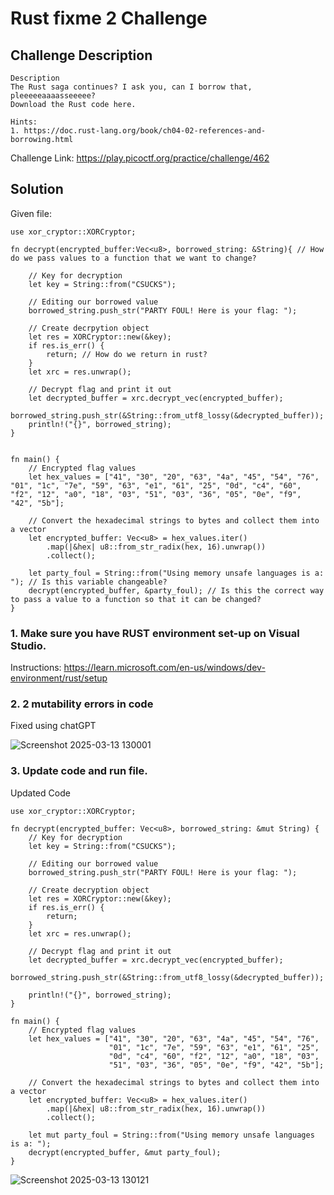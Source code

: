 # Rust fixme 2 Challenge

## Challenge Description
```
Description
The Rust saga continues? I ask you, can I borrow that, pleeeeeaaaasseeeee?
Download the Rust code here.

Hints:
1. https://doc.rust-lang.org/book/ch04-02-references-and-borrowing.html
```

Challenge Link: https://play.picoctf.org/practice/challenge/462

## Solution

Given file:
```
use xor_cryptor::XORCryptor;

fn decrypt(encrypted_buffer:Vec<u8>, borrowed_string: &String){ // How do we pass values to a function that we want to change?

    // Key for decryption
    let key = String::from("CSUCKS");

    // Editing our borrowed value
    borrowed_string.push_str("PARTY FOUL! Here is your flag: ");

    // Create decrpytion object
    let res = XORCryptor::new(&key);
    if res.is_err() {
        return; // How do we return in rust?
    }
    let xrc = res.unwrap();

    // Decrypt flag and print it out
    let decrypted_buffer = xrc.decrypt_vec(encrypted_buffer);
    borrowed_string.push_str(&String::from_utf8_lossy(&decrypted_buffer));
    println!("{}", borrowed_string);
}


fn main() {
    // Encrypted flag values
    let hex_values = ["41", "30", "20", "63", "4a", "45", "54", "76", "01", "1c", "7e", "59", "63", "e1", "61", "25", "0d", "c4", "60", "f2", "12", "a0", "18", "03", "51", "03", "36", "05", "0e", "f9", "42", "5b"];

    // Convert the hexadecimal strings to bytes and collect them into a vector
    let encrypted_buffer: Vec<u8> = hex_values.iter()
        .map(|&hex| u8::from_str_radix(hex, 16).unwrap())
        .collect();

    let party_foul = String::from("Using memory unsafe languages is a: "); // Is this variable changeable?
    decrypt(encrypted_buffer, &party_foul); // Is this the correct way to pass a value to a function so that it can be changed?
}
```

### 1. Make sure you have RUST environment set-up on Visual Studio.
Instructions: https://learn.microsoft.com/en-us/windows/dev-environment/rust/setup

### 2. 2 mutability errors in code
Fixed using chatGPT

![Screenshot 2025-03-13 130001](https://github.com/user-attachments/assets/23962f4e-834c-4962-8c1b-4ec6209c8225)

### 3. Update code and run file. 

Updated Code
```
use xor_cryptor::XORCryptor;

fn decrypt(encrypted_buffer: Vec<u8>, borrowed_string: &mut String) {
    // Key for decryption
    let key = String::from("CSUCKS");

    // Editing our borrowed value
    borrowed_string.push_str("PARTY FOUL! Here is your flag: ");

    // Create decryption object
    let res = XORCryptor::new(&key);
    if res.is_err() {
        return;
    }
    let xrc = res.unwrap();

    // Decrypt flag and print it out
    let decrypted_buffer = xrc.decrypt_vec(encrypted_buffer);
    borrowed_string.push_str(&String::from_utf8_lossy(&decrypted_buffer));

    println!("{}", borrowed_string);
}

fn main() {
    // Encrypted flag values
    let hex_values = ["41", "30", "20", "63", "4a", "45", "54", "76", 
                      "01", "1c", "7e", "59", "63", "e1", "61", "25", 
                      "0d", "c4", "60", "f2", "12", "a0", "18", "03", 
                      "51", "03", "36", "05", "0e", "f9", "42", "5b"];

    // Convert the hexadecimal strings to bytes and collect them into a vector
    let encrypted_buffer: Vec<u8> = hex_values.iter()
        .map(|&hex| u8::from_str_radix(hex, 16).unwrap())
        .collect();

    let mut party_foul = String::from("Using memory unsafe languages is a: ");
    decrypt(encrypted_buffer, &mut party_foul);
}
```

![Screenshot 2025-03-13 130121](https://github.com/user-attachments/assets/cea36938-2086-422c-bd87-bb380896f61b)


